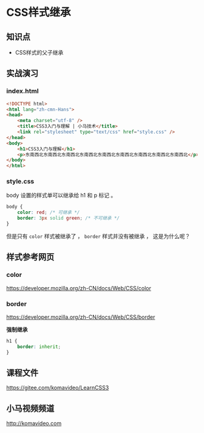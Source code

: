 CSS样式继承
==========

## 知识点

* CSS样式的父子继承

## 实战演习

### index.html

~~~html
<!DOCTYPE html>
<html lang="zh-cmn-Hans">
<head>
    <meta charset="utf-8" />
    <title>CSS3入门与理解 | 小马技术</title>
    <link rel="stylesheet" type="text/css" href="style.css" />
</head>
<body>
    <h1>CSS3入门与理解</h1>
    <p>东南西北东南西北东南西北东南西北东南西北东南西北东南西北东南西北东南西北</p>
</body>
</html>
~~~

### style.css

body 设置的样式单可以继承给 h1 和 p 标记 。 

~~~css
body {
    color: red; /* 可继承 */
    border: 3px solid green; /* 不可继承 */
}
~~~

但是只有 `color` 样式被继承了 ， `border` 样式并没有被继承 ， 这是为什么呢？

## 样式参考网页

### color

https://developer.mozilla.org/zh-CN/docs/Web/CSS/color

### border

https://developer.mozilla.org/zh-CN/docs/Web/CSS/border

**强制继承**

~~~css
h1 {
    border: inherit;
}
~~~

## 课程文件

https://gitee.com/komavideo/LearnCSS3

## 小马视频频道

http://komavideo.com
